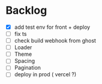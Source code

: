 # Backlog

- [x] add test env for front + deploy
- [ ] fix ts
- [ ] check build webhook from ghost
- [ ] Loader
- [ ] Theme
- [ ] Spacing
- [ ] Pagination
- [ ] deploy in prod ( vercel ?)
